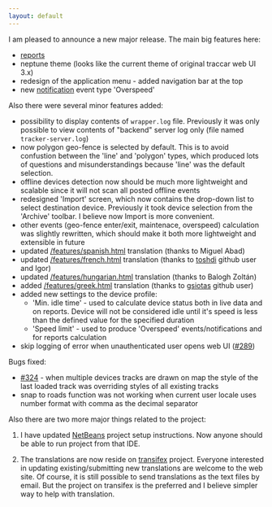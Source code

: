 ```yaml
---
layout: default
---
```


I am pleased to announce a new major release. The main big features here:

* [reports](/features/reports.html)
* neptune theme (looks like the current theme of original traccar web UI 3.x)
* redesign of the application menu - added navigation bar at the top
* new [notification](/features/notifications.html) event type 'Overspeed'

Also there were several minor features added:

* possibility to display contents of `wrapper.log` file. Previously it was only possible to view contents of "backend" server log only (file named `tracker-server.log`)
* now polygon geo-fence is selected by default. This is to avoid confustion between the 'line' and 'polygon' types, which produced lots of questions and misunderstandings because 'line' was the default selection.
* offline devices detection now should be much more lightweight and scalable since it will not scan all posted offline events
* redesigned 'Import' screen, which now contains the drop-down list to select destination device. Previously it took device selection from the 'Archive' toolbar. I believe now Import is more convenient.
* other events (geo-fence enter/exit, maintenace, overspeed) calculation was slightly rewritten, which should make it both more lightweight and extensible in future
* updated [/features/spanish.html](spanish) translation (thanks to Miguel Abad)
* updated [/features/french.html](french) translation (thanks to [toshdi](https://github.com/toshdi) github user and Igor)
* updated [/features/hungarian.html](hungarian) translation (thanks to Balogh Zoltán)
* added [/features/greek.html](greek) translation (thanks to [gsiotas](https://github.com/gsiotas) github user)
* added new settings to the device profile: 
    * 'Min. idle time' - used to calculate device status both in live data and on reports. Device will not be considered idle until it's speed is less than the defined value for the specified duration
    * 'Speed limit' - used to produce 'Overspeed' events/notifications and for reports calculation
* skip logging of error when unauthenticated user opens web UI ([#289](https://github.com/vitalidze/traccar-web/issues/289))

Bugs fixed:

* [#324](https://github.com/vitalidze/traccar-web/issues/324) - when multiple devices tracks are drawn on map the style of the last loaded track was overriding styles of all existing tracks
* snap to roads function was not working when current user locale uses number format with comma as the decimal separator

Also there are two more major things related to the project:

1) I have updated [NetBeans](http://traccar.litvak.su/ide/netbeans.html) project setup instructions. Now anyone should be able to run project from that IDE.

2) The translations are now reside on [transifex](https://www.transifex.com/traccar-web-ui-mod/traccar-web/) project. Everyone interested in updating existing/submitting new translations are welcome to the web site. Of course, it is still possible to send translations as the text files by email. But the project on transifex is the preferred and I believe simpler way to help with translation.